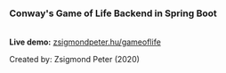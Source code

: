 ### Conway's Game of Life Backend in Spring Boot
\
**Live demo:** [zsigmondpeter.hu/gameoflife][zsp]

Created by: Zsigmond Peter (2020)

[zsp]: <https://zsigmondpeter.hu/gameoflife>
